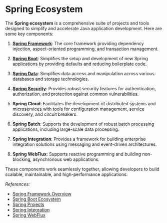 # Spring Ecosystem

The **Spring ecosystem** is a comprehensive suite of projects and tools designed to simplify and accelerate Java application development. Here are some key components:

1. **[Spring Framework](https://donny-nguyen.github.io/2024/09/16/spring-framework.html)**: The core framework providing dependency injection, aspect-oriented programming, and transaction management.

2. **[Spring Boot](https://donny-nguyen.github.io/2024/09/16/spring-boot.html)**: Simplifies the setup and development of new Spring applications by providing defaults and reducing boilerplate code.

3. **[Spring Data](https://donny-nguyen.github.io/2024/09/16/spring-data.html)**: Simplifies data access and manipulation across various databases and storage technologies.

4. **[Spring Security](https://donny-nguyen.github.io/2024/09/16/spring-security.html)**: Provides robust security features for authentication, authorization, and protection against common vulnerabilities.

5. **Spring Cloud**: Facilitates the development of distributed systems and microservices with tools for configuration management, service discovery, and circuit breakers.

6. **Spring Batch**: Supports the development of robust batch processing applications, including large-scale data processing.

7. **Spring Integration**: Provides a framework for building enterprise integration solutions using messaging and event-driven architectures.

8. **Spring WebFlux**: Supports reactive programming and building non-blocking, asynchronous web applications.

These components work seamlessly together, allowing developers to build scalable, maintainable, and high-performance applications.

<em>References:</em>

* [Spring Framework Overview](https://docs.spring.io/spring-framework/docs/3.2.x/spring-framework-reference/html/overview.html)
* [Spring Boot Ecosystem](https://www.geeksforgeeks.org/spring-boot-ecosystem/)
* [Spring Projects](https://spring.io/projects)
* [Spring Integration](https://spring.io/projects/spring-integration)
* [Spring WebFlux](https://spring.io/projects/spring-webflux)
